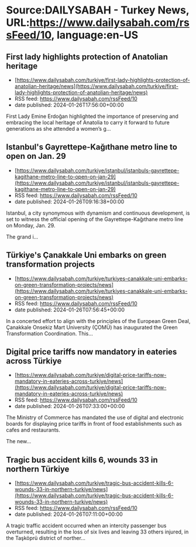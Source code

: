 # Source:DAILYSABAH - Turkey News, URL:https://www.dailysabah.com/rssFeed/10, language:en-US

## First lady highlights protection of Anatolian heritage
 - [https://www.dailysabah.com/turkiye/first-lady-highlights-protection-of-anatolian-heritage/news](https://www.dailysabah.com/turkiye/first-lady-highlights-protection-of-anatolian-heritage/news)
 - RSS feed: https://www.dailysabah.com/rssFeed/10
 - date published: 2024-01-26T17:56:00+00:00

First Lady Emine Erdoğan highlighted the importance of preserving and embracing the local heritage of Anatolia to carry it forward to future generations as she attended a women’s g...

## Istanbul's Gayrettepe-Kağıthane metro line to open on Jan. 29
 - [https://www.dailysabah.com/turkiye/istanbul/istanbuls-gayrettepe-kagithane-metro-line-to-open-on-jan-29](https://www.dailysabah.com/turkiye/istanbul/istanbuls-gayrettepe-kagithane-metro-line-to-open-on-jan-29)
 - RSS feed: https://www.dailysabah.com/rssFeed/10
 - date published: 2024-01-26T09:16:38+00:00

Istanbul, a city synonymous with dynamism and continuous development, is set to witness the official opening of the Gayrettepe-Kağıthane metro line on Monday, Jan. 29.

The grand i...

## Türkiye's Çanakkale Uni embarks on green transformation projects
 - [https://www.dailysabah.com/turkiye/turkiyes-canakkale-uni-embarks-on-green-transformation-projects/news](https://www.dailysabah.com/turkiye/turkiyes-canakkale-uni-embarks-on-green-transformation-projects/news)
 - RSS feed: https://www.dailysabah.com/rssFeed/10
 - date published: 2024-01-26T07:56:45+00:00

In a concerted effort to align with the principles of the European Green Deal, Çanakkale Onsekiz Mart University (ÇOMÜ) has inaugurated the Green Transformation Coordination. This...

## Digital price tariffs now mandatory in eateries across Türkiye
 - [https://www.dailysabah.com/turkiye/digital-price-tariffs-now-mandatory-in-eateries-across-turkiye/news](https://www.dailysabah.com/turkiye/digital-price-tariffs-now-mandatory-in-eateries-across-turkiye/news)
 - RSS feed: https://www.dailysabah.com/rssFeed/10
 - date published: 2024-01-26T07:33:00+00:00

The Ministry of Commerce has mandated the use of digital and electronic boards for displaying price tariffs in front of food establishments such as cafes and restaurants.

The new...

## Tragic bus accident kills 6, wounds 33 in northern Türkiye
 - [https://www.dailysabah.com/turkiye/tragic-bus-accident-kills-6-wounds-33-in-northern-turkiye/news](https://www.dailysabah.com/turkiye/tragic-bus-accident-kills-6-wounds-33-in-northern-turkiye/news)
 - RSS feed: https://www.dailysabah.com/rssFeed/10
 - date published: 2024-01-26T07:11:00+00:00

A tragic traffic accident occurred when an intercity passenger bus overturned, resulting in the loss of six lives and leaving 33 others injured, in the Taşköprü district of norther...

